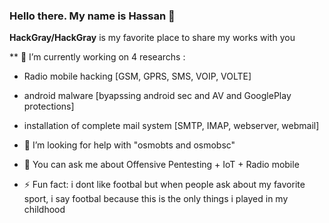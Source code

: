 ### Hello there. My name is Hassan 👋


**HackGray/HackGray** is my favorite place to share my works with you


** 🔭 I’m currently working on 4 researchs : 
   - Radio mobile hacking [GSM, GPRS, SMS, VOIP, VOLTE] 
   - android malware [byapssing android sec and AV and GooglePlay protections]
   - installation of complete mail system [SMTP, IMAP, webserver, webmail]
   
- 🤔 I’m looking for help with "osmobts and osmobsc"
- 💬 You can ask me about Offensive Pentesting + IoT + Radio mobile
- ⚡ Fun fact: i dont like footbal but when people ask about my favorite sport, i say footbal because this is the only things i played in my childhood

